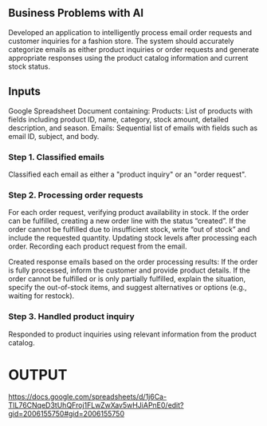 ## Business Problems with AI

Developed an application to intelligently process email order requests and customer inquiries for a fashion store. The system should accurately categorize emails as either product inquiries or order requests and generate appropriate responses using the product catalog information and current stock status.

## Inputs
Google Spreadsheet Document containing:
Products: List of products with fields including product ID, name, category, stock amount, detailed description, and season.
Emails: Sequential list of emails with fields such as email ID, subject, and body.

### Step 1. Classified emails
Classified each email as either a "product inquiry" or an "order request". 

### Step 2. Processing order requests

For each order request, verifying product availability in stock.
If the order can be fulfilled, creating a new order line with the status “created”.
If the order cannot be fulfilled due to insufficient stock, write “out of stock” and include the requested quantity.
Updating stock levels after processing each order.
Recording each product request from the email.

Created response emails based on the order processing results:
If the order is fully processed, inform the customer and provide product details.
If the order cannot be fulfilled or is only partially fulfilled, explain the situation, specify the out-of-stock items, and suggest alternatives or options (e.g., waiting for restock).

### Step 3. Handled product inquiry
 Responded to product inquiries using relevant information from the product catalog.

# OUTPUT
https://docs.google.com/spreadsheets/d/1j6Ca-TIL76CNqeD3tUhQFroj1FLwZwXav5wHJiAPnE0/edit?gid=2006155750#gid=2006155750
